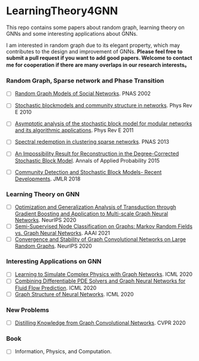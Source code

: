 # LearningTheory4GNN
This repo contains some papers about random graph, learning theory on GNNs and some interesting applications about GNNs. 

I am interested in random graph due to its elegant property, which may contributes to the design and improvement of GNNs. **Please feel free to submit a pull request if you want to add good papers. Welcome to contact me for cooperation if there are many overlaps in our research interests。**



### Random Graph, Sparse network and Phase Transition

- [ ] [Random Graph Models of Social Networks](https://www.pnas.org/content/pnas/99/suppl_1/2566.full.pdf). PNAS 2002

- [ ] [Stochastic blockmodels and community structure in networks](https://arxiv.org/pdf/1008.3926.pdf). Phys Rev E 2010

- [ ] [Asymptotic analysis of the stochastic block model for modular networks and its
  algorithmic applications](https://arxiv.org/pdf/1109.3041.pdf). Phys Rev E 2011
  
- [ ] [Spectral redemption in clustering sparse networks](https://www.pnas.org/content/pnas/110/52/20935.full.pdf). PNAS 2013
  
- [ ] [An Impossibility Result for Reconstruction in the Degree-Corrected Stochastic Block Model](https://arxiv.org/pdf/1511.00546.pdf). Annals of Applied Probability 2015

- [ ] [Community Detection and Stochastic Block Models- Recent Developments](https://jmlr.org/papers/volume18/16-480/16-480.pdf). JMLR 2018

### Learning Theory on GNN

- [ ] [Optimization and Generalization Analysis of Transduction through Gradient Boosting and Application to Multi-scale Graph Neural Networks](https://arxiv.org/pdf/2006.08550.pdf). NeurIPS 2020
- [ ] [Semi-Supervised Node Classification on Graphs: Markov Random Fields vs. Graph Neural Networks](https://arxiv.org/pdf/2012.13085.pdf). AAAI 2021
- [ ] [Convergence and Stability of Graph Convolutional Networks on Large Random Graphs](https://papers.nips.cc/paper/2020/file/f5a14d4963acf488e3a24780a84ac96c-Paper.pdf). NeurIPS 2020

### Interesting Applications on GNN

- [ ] [Learning to Simulate Complex Physics with Graph Networks](https://arxiv.org/pdf/2002.09405.pdf). ICML 2020
- [ ] [Combining Differentiable PDE Solvers and Graph Neural Networks for Fluid Flow Prediction](https://arxiv.org/pdf/2007.04439.pdf). ICML 2020
- [ ] [Graph Structure of Neural Networks](https://arxiv.org/abs/2007.06559). ICML 2020

### New Problems

- [ ] [Distilling Knowledge from Graph Convolutional Networks](https://arxiv.org/pdf/2003.10477.pdf). CVPR 2020

### Book
- [ ] Information, Physics, and Computation.








